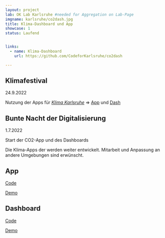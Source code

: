 ```yaml
---
layout: project
lab: OK Lab Karlsruhe #needed for Aggregation on Lab-Page
imgname: karlsruhe/co2dash.jpg
title: Klima-Dashboard und App
showcase: 1
status: Laufend


links:
  - name: Klima-Dashboard
    url: https://github.com/CodeforKarlsruhe/co2dash

---
```


## Klimafestival
24.9.2022

Nutzung der Apps für [*Klima Karlsruhe*](https://klima.karlsruhe.de/blog/energie-und-klimafestival-karlsruhe-fuer-15c/) => [App](https://co2app.karlsruhe.de) und [Dash](https://co2dash.karlsruhe.de)


## Bunte Nacht der Digitalisierung
1.7.2022

Start der CO2-App und des Dashboards


Die Klima-Apps der werden weiter entwickelt. Mitarbeit und Anpassung an andere Umgebungen sind erwünscht.


## App
[Code](https://github.com/CodeforKarlsruhe/co2app)

[Demo](https://co2app.ok-lab-karlsruhe.de/)

## Dashboard
[Code](https://github.com/CodeforKarlsruhe/co2dash)

[Demo](https://co2dash.ok-lab-karlsruhe.de/)





